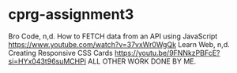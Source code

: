 # cprg-assignment3

Bro Code, n,d. How to FETCH data from an API using JavaScript https://www.youtube.com/watch?v=37vxWr0WgQk
Learn Web, n,d. Creating Responsive CSS Cards  https://youtu.be/9FNNkzPBFcE?si=HYx043t96suMCHPi
ALL OTHER WORK DONE BY ME.
